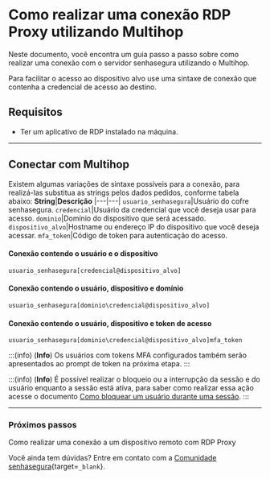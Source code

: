 # Como realizar uma conexão RDP Proxy utilizando Multihop

Neste documento, você encontra um guia passo a passo sobre como realizar uma conexão com o servidor senhasegura utilizando o Multihop.

Para facilitar o acesso ao dispositivo alvo use uma sintaxe de conexão que contenha a credencial de acesso ao destino.

## Requisitos

* Ter um aplicativo de RDP instalado na máquina.

---
## Conectar com Multihop
Existem algumas variações de sintaxe possíveis para a conexão, para realizá-las substitua as strings pelos dados pedidos, conforme tabela abaixo:
**String**|**Descrição**
|---|---|
`usuario_senhasegura`|Usuário do cofre senhasegura.
`credencial`|Usuário da credencial que você deseja usar para acesso.
`dominio`|Domínio do dispositivo que será acessado.
`dispositivo_alvo`|Hostname ou endereço IP do dispositivo que você deseja acessar.
`mfa_token`|Código de token para autenticação do acesso.

#### Conexão contendo o usuário e o dispositivo
`usuario_senhasegura[credencial@dispositivo_alvo]`

#### Conexão contendo o usuário, dispositivo e domínio
`usuario_senhasegura[dominio\credencial@dispositivo_alvo]`

#### Conexão contendo o usuário, dispositivo e token de acesso
`usuario_senhasegura[dominio\credencial@dispositivo_alvo]mfa_token`

:::(info) (**Info**)
Os usuários com tokens MFA configurados também serão apresentados ao prompt de token na próxima etapa.
:::

:::(info) (**Info**)
É possível realizar o bloqueio ou a interrupção da sessão e do usuário enquanto a sessão está ativa, para saber como realizar essa ação acesse o documento [Como bloquear um usuário durante uma sessão](/v3-33/docs/pt/pam-session-how-to-block-a-user-during-a-session).
:::


---
### Próximos passos
Como realizar uma conexão a um dispositivo remoto com RDP Proxy

Você ainda tem dúvidas? Entre em contato com a [Comunidade senhasegura](https://community.senhasegura.io/){target=`_blank`}.